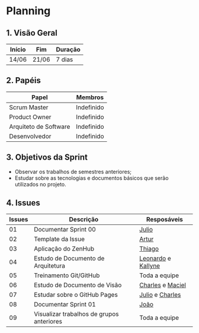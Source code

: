 # Planning

## 1. Visão Geral
<!-- data de inicio da sprint
     data de finalização da sprint
     duraração da sprint
 -->
 Início | Fim | Duração
 ------ | --- | -------
 14/06 | 21/06 | 7 dias

## 2. Papéis
<!-- Papeis que cada membro exerceu durante essa sprint -->
Papel | Membros
----- | -------
Scrum Master | Indefinido
Product Owner | Indefinido
Arquiteto de Software | Indefinido
Desenvolvedor | Indefinido


## 3. Objetivos da Sprint
<!-- descrever de forma geral o objetivo da sprint -->
* Observar os trabalhos de semestres anteriores;
* Estudar sobre as tecnologias e documentos básicos que serão utilizados no projeto.

## 4. Issues
<!-- descrever as issues que definimos para essa sprint e alocar um responsavel por ela -->
Issues | Descrição | Resposáveis
------ | --------- | -----------
01 | Documentar Sprint 00 | [Julio](https://github.com/Julio-eng)
02 | Template da Issue | [Artur](https://github.com/artur-seppa)
03 | Aplicação do ZenHub | [Thiago](https://github.com/Thiago-Cerq)
04 | Estudo de Documento de Arquitetura | [Leonardo](https://github.com/Leonardo0o0) e [Kallyne](https://github.com/kazpmcd/)
05 | Treinamento Git/GitHub | Toda a equipe
06 | Estudo de Documento de Visão | [Charles](https://github.com/charles-serafim) e [Maciel](https://github.com/macieljuniormax)
07 | Estudar sobre o GitHub Pages | [Julio](https://github.com/Julio-eng) e [Charles](https://github.com/charles-serafim)
08 | Documentar Sprint 01 | [João](https://github.com/JoaoSchmitz)
09 | Visualizar trabalhos de grupos anteriores | Toda a equipe